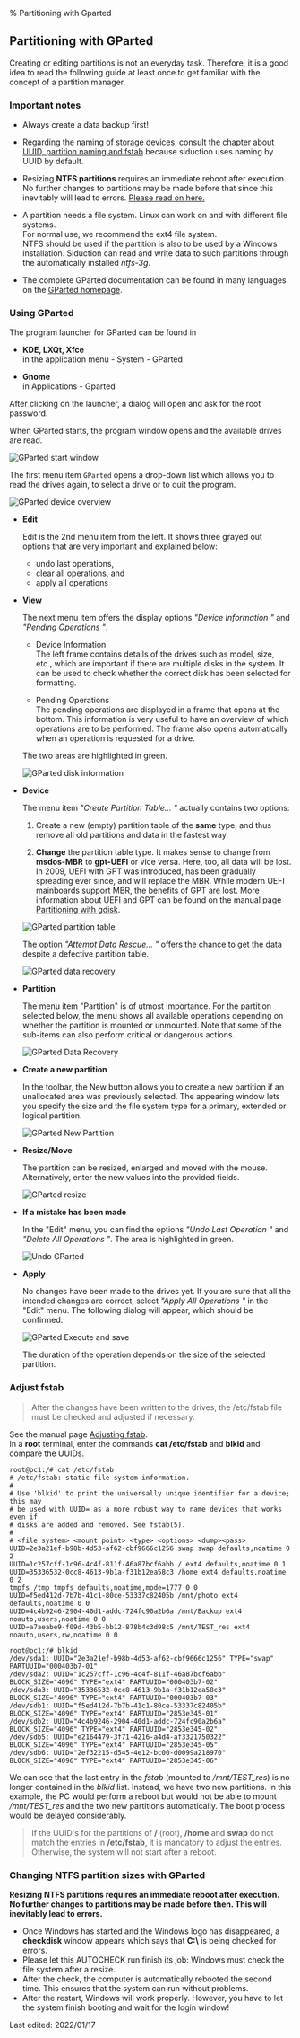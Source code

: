 % Partitioning with Gparted

## Partitioning with GParted

Creating or editing partitions is not an everyday task. Therefore, it is a good idea to read the following guide at least once to get familiar with the concept of a partition manager.

### Important notes

+ Always create a data backup first!  

+ Regarding the naming of storage devices, consult the chapter about [UUID, partition naming and fstab](0311-part-uuid_en.md#uuid---naming-of-block-devices) because siduction uses naming by UUID by default.

+ Resizing **NTFS partitions** requires an immediate reboot after execution. No further changes to partitions may be made before that since this inevitably will lead to errors.
[Please read on here.](0312-part-gparted_en.md#changing-ntfs-partition-sizes-with-gparted)

+ A partition needs a file system. Linux can work on and with different file systems.  
  For normal use, we recommend the ext4 file system.  
  NTFS should be used if the partition is also to be used by a Windows installation. Siduction can read and write data to such partitions through the automatically installed *ntfs-3g*.  

+ The complete GParted documentation can be found in many languages on the [GParted homepage](https://gparted.org/documentation.php).

### Using GParted

The program launcher for GParted can be found in

+ **KDE, LXQt, Xfce**  
in the application menu - System - GParted

+ **Gnome**  
in Applications - Gparted

After clicking on the launcher, a dialog will open and ask for the root password.

When GParted starts, the program window opens and the available drives are read.

![GParted start window](./images/gparted/gparted00-en.png)

The first menu item `GParted` opens a drop-down list which allows you to read the drives again, to select a drive or to quit the program.

![GParted device overview](./images/gparted/gparted01-en.png)

+ **Edit**

    Edit is the 2nd menu item from the left. It shows three grayed out options that are very important and explained below:  
    + undo last operations,  
    + clear all operations, and  
    + apply all operations

+ **View**

    The next menu item offers the display options *"Device Information "* and *"Pending Operations "*.

  + Device Information  
    The left frame contains details of the drives such as model, size, etc., which are important if there are multiple disks in the system. It can be used to check whether the correct disk has been selected for formatting.

  + Pending Operations  
    The pending operations are displayed in a frame that opens at the bottom. This information is very useful to have an overview of which operations are to be performed. The frame also opens automatically when an operation is requested for a drive.

  The two areas are highlighted in green.

    ![GParted disk information](./images/gparted/gparted02-en.png)

+ **Device**

  The menu item *"Create Partition Table... "* actually contains two options:

  1. Create a new (empty) partition table of the **same** type, and thus remove all old partitions and data in the fastest way.

  2. **Change** the partition table type. It makes sense to change from **msdos-MBR** to **gpt-UEFI** or vice versa. Here, too, all data will be lost.  
    In 2009, UEFI with GPT was introduced, has been gradually spreading ever since, and will replace the MBR. While modern UEFI mainboards support MBR, the benefits of GPT are lost. More information about UEFI and GPT can be found on the manual page [Partitioning with gdisk](0313-part-gdisk_en.md#partitioning-with-gdisk).

  ![GParted partition table](./images/gparted/gparted03-en.png)

  The option *"Attempt Data Rescue... "* offers the chance to get the data despite a defective partition table.

  ![GParted data recovery](./images/gparted/gparted04-en.png)

+ **Partition**

  The menu item "Partition" is of utmost importance. For the partition selected below, the menu shows all available operations depending on whether the partition is mounted or unmounted. Note that some of the sub-items can also perform critical or dangerous actions.

  ![GParted Data Recovery](./images/gparted/gparted07-en.png)

+ **Create a new partition**

  In the toolbar, the New button allows you to create a new partition if an unallocated area was previously selected. The appearing window lets you specify the size and the file system type for a primary, extended or logical partition.

  ![GParted New Partition](./images/gparted/gparted05-en.png)

+ **Resize/Move**

  The partition can be resized, enlarged and moved with the mouse. Alternatively, enter the new values into the provided fields.

  ![GParted resize](./images/gparted/gparted08-en.png)

+ **If a mistake has been made**

  In the "Edit" menu, you can find the options *"Undo Last Operation "* and *"Delete All Operations "*. The area is highlighted in green.

  ![Undo GParted](./images/gparted/gparted06-en.png)

+ **Apply**

  No changes have been made to the drives yet. If you are sure that all the intended changes are correct, select *"Apply All Operations "* in the "Edit" menu. The following dialog will appear, which should be confirmed.

  ![GParted Execute and save](./images/gparted/gparted09-en.png)

  The duration of the operation depends on the size of the selected partition.

### Adjust fstab

> After the changes have been written to the drives, the /etc/fstab file must be checked and adjusted if necessary.


See the manual page [Adjusting fstab](0311-part-uuid_en.md#the-fstab).  
In a **root** terminal, enter the commands **cat /etc/fstab** and **blkid** and compare the UUIDs.

~~~
root@pc1:/# cat /etc/fstab
# /etc/fstab: static file system information.
#
# Use 'blkid' to print the universally unique identifier for a device; this may
# be used with UUID= as a more robust way to name devices that works even if
# disks are added and removed. See fstab(5).
#
# <file system> <mount point> <type> <options> <dump><pass>
UUID=2e3a21ef-b98b-4d53-af62-cbf9666c1256 swap swap defaults,noatime 0 2
UUID=1c257cff-1c96-4c4f-811f-46a87bcf6abb / ext4 defaults,noatime 0 1
UUID=35336532-0cc8-4613-9b1a-f31b12ea58c3 /home ext4 defaults,noatime 0 2
tmpfs /tmp tmpfs defaults,noatime,mode=1777 0 0
UUID=f5ed412d-7b7b-41c1-80ce-53337c82405b /mnt/photo ext4 defaults,noatime 0 0
UUID=4c4b9246-2904-40d1-addc-724fc90a2b6a /mnt/Backup ext4 noauto,users,noatime 0 0
UUID=a7aeabe9-f09d-43b5-bb12-878b4c3d98c5 /mnt/TEST_res ext4 noauto,users,rw,noatime 0 0
~~~

~~~
root@pc1:/# blkid
/dev/sda1: UUID="2e3a21ef-b98b-4d53-af62-cbf9666c1256" TYPE="swap" PARTUUID="000403b7-01"
/dev/sda2: UUID="1c257cff-1c96-4c4f-811f-46a87bcf6abb" BLOCK_SIZE="4096" TYPE="ext4" PARTUUID="000403b7-02"
/dev/sda3: UUID="35336532-0cc8-4613-9b1a-f31b12ea58c3" BLOCK_SIZE="4096" TYPE="ext4" PARTUUID="000403b7-03"
/dev/sdb1: UUID="f5ed412d-7b7b-41c1-80ce-53337c82405b" BLOCK_SIZE="4096" TYPE="ext4" PARTUUID="2853e345-01"
/dev/sdb2: UUID="4c4b9246-2904-40d1-addc-724fc90a2b6a" BLOCK_SIZE="4096" TYPE="ext4" PARTUUID="2853e345-02"
/dev/sdb5: UUID="e2164479-3f71-4216-a4d4-af3321750322" BLOCK_SIZE="4096" TYPE="ext4" PARTUUID="2853e345-05"
/dev/sdb6: UUID="2ef32215-d545-4e12-bc00-d0099a218970" BLOCK_SIZE="4096" TYPE="ext4" PARTUUID="2853e345-06"
~~~

We can see that the last entry in the *fstab* (mounted to */mnt/TEST_res*) is no longer contained in the *blkid* list. Instead, we have two new partitions. In this example, the PC would perform a reboot but would not be able to mount */mnt/TEST_res* and the two new partitions automatically. The boot process would be delayed considerably.

> If the UUID's for the partitions of **/** (root), **/home** and **swap** do not match the entries in **/etc/fstab**, it is mandatory to adjust the entries. Otherwise, the system will not start after a reboot.

### Changing NTFS partition sizes with GParted

**Resizing NTFS partitions requires an immediate reboot after execution. No further changes to partitions may be made before then. This will inevitably lead to errors.**

* Once Windows has started and the Windows logo has disappeared, a **checkdisk** window appears which says that **C:\\** is being checked for errors.
* Please let this AUTOCHECK run finish its job: Windows must check the file system after a resize.
* After the check, the computer is automatically rebooted the second time. This ensures that the system can run without problems.
* After the restart, Windows will work properly. However, you have to let the system finish booting and wait for the login window!

<div id="rev">Last edited: 2022/01/17</div>
